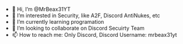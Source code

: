 - 👋 Hi, I’m @MrBeax31YT
- 👀 I’m interested in Security, like A2F, Discord AntiNukes, etc
- 🌱 I’m currently learning programation
- 💞️ I’m looking to collaborate on Discord Secuirty Team
- 📫 How to reach me: Only Discord, Discord Username: mrbeax31yt

<!---
MrBeax31YT/MrBeax31YT is a ✨ special ✨ repository because its `README.md` (this file) appears on your GitHub profile.
You can click the Preview link to take a look at your changes.
--->
